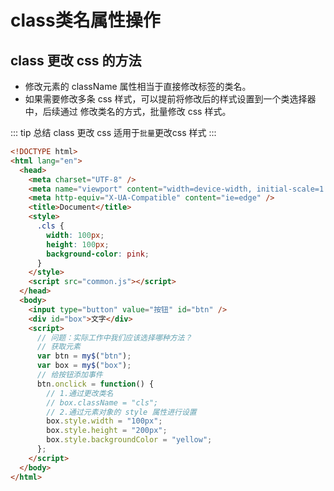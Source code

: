 # class类名属性操作

## class 更改 css 的方法

- 修改元素的 className 属性相当于直接修改标签的类名。
- 如果需要修改多条 css 样式，可以提前将修改后的样式设置到一个类选择器中，后续通过
  修改类名的方式，批量修改 css 样式。

::: tip 总结
class 更改 css 适用于`批量`更改css 样式
:::

```html
<!DOCTYPE html>
<html lang="en">
  <head>
    <meta charset="UTF-8" />
    <meta name="viewport" content="width=device-width, initial-scale=1.0" />
    <meta http-equiv="X-UA-Compatible" content="ie=edge" />
    <title>Document</title>
    <style>
      .cls {
        width: 100px;
        height: 100px;
        background-color: pink;
      }
    </style>
    <script src="common.js"></script>
  </head>
  <body>
    <input type="button" value="按钮" id="btn" />
    <div id="box">文字</div>
    <script>
      // 问题：实际工作中我们应该选择哪种方法？
      // 获取元素
      var btn = my$("btn");
      var box = my$("box");
      // 给按钮添加事件
      btn.onclick = function() {
        // 1.通过更改类名
        // box.className = "cls";
        // 2.通过元素对象的 style 属性进行设置
        box.style.width = "100px";
        box.style.height = "200px";
        box.style.backgroundColor = "yellow";
      };
    </script>
  </body>
</html>
```
